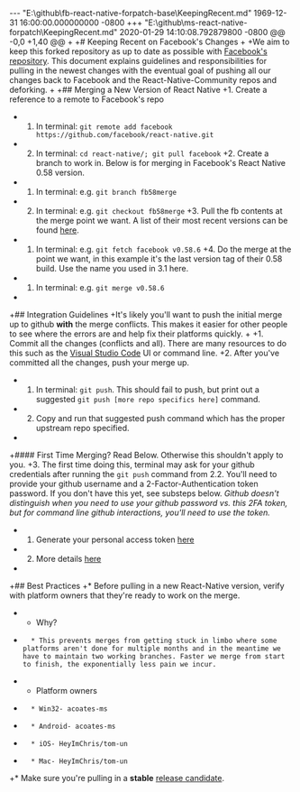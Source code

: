 --- "E:\\github\\fb-react-native-forpatch-base\\KeepingRecent.md"	1969-12-31 16:00:00.000000000 -0800
+++ "E:\\github\\ms-react-native-forpatch\\KeepingRecent.md"	2020-01-29 14:10:08.792879800 -0800
@@ -0,0 +1,40 @@
+
+# Keeping Recent on Facebook's Changes
+
+We aim to keep this forked repository as up to date as possible with [Facebook's repository](https://github.com/facebook/react-native). This document explains guidelines and responsibilities for pulling in the newest changes with the eventual goal of pushing all our changes back to Facebook and the React-Native-Community repos and deforking.
+
+## Merging a New Version of React Native
+1. Create a reference to a remote to Facebook's repo
+    1. In terminal: `git remote add facebook https://github.com/facebook/react-native.git`
+    2. In terminal: `cd react-native/; git pull facebook`
+2.  Create a branch to work in. Below is for merging in Facebook's React Native 0.58 version. 
+    1. In terminal: e.g. `git branch fb58merge`
+    2. In terminal: e.g. `git checkout fb58merge`
+3.  Pull the fb contents at the merge point we want. A list of their most recent versions can be found [here](https://facebook.github.io/react-native/versions).
+    1.  In terminal: e.g. `git fetch facebook v0.58.6`
+4.  Do the merge at the point we want, in this example it's the last version tag of their 0.58 build. Use the name you used in 3.1 here.
+    1.  In terminal: e.g. `git merge v0.58.6`
+
+## Integration Guidelines
+It's likely you'll want to push the initial merge up to github **with** the merge conflicts. This makes it easier for other people to see where the errors are and help fix their platforms quickly.
+
+1.  Commit all the changes (conflicts and all). There are many resources to do this such as the [Visual Studio Code](https://code.visualstudio.com/) UI or command line.
+2.  After you've committed all the changes, push your merge up.
+    1.  In terminal: `git push`. This should fail to push, but print out a suggested `git push [more repo specifics here]` command.
+    2. Copy and run that suggested push command which has the proper upstream repo specified.
+
+#### First Time Merging? Read Below. Otherwise this shouldn't apply to you.
+3.  The first time doing this, terminal may ask for your github credentials after running the `git push` command from 2.2. You'll need to provide your github username and a 2-Factor-Authentication token password. If you don't have this yet, see substeps below. <em>Github doesn't distinguish when you need to use your github password vs. this 2FA token, but for command line github interactions, you'll need to use the token.</em>
+    1.  Generate your personal access token [here](https://github.com/settings/tokens)
+    2.  More details [here](https://stackoverflow.com/questions/29297154/github-invalid-username-or-password)
+
+## Best Practices
+* Before pulling in a new React-Native version, verify with platform owners that they're ready to work on the merge.
+	* Why?
+		* This prevents merges from getting stuck in limbo where some platforms aren't done for multiple months and in the meantime we have to maintain two working branches. Faster we merge from start to finish, the exponentially less pain we incur.
+	* Platform owners
+		* Win32- acoates-ms
+		* Android- acoates-ms
+		* iOS- HeyImChris/tom-un
+		* Mac- HeyImChris/tom-un
+* Make sure you're pulling in a **stable** [release candidate](https://facebook.github.io/react-native/versions).

